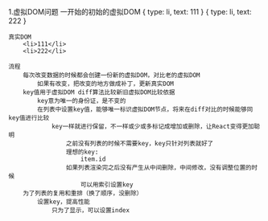1.虚拟DOM问题
    一开始的初始的虚拟DOM
    {
        type: li,
        text: 111
    }
    {
        type: li,
        text: 222
    }

    真实DOM
        <li>111</li>
        <li>222</li>

    流程
        每次改变数据的时候都会创建一份新的虚拟DOM，对比老的虚拟DOM
            如果有改变，把改变的地方做成补丁，更新真实DOM
        key值用于虚拟DOM diff算法比较新旧虚拟DOM比较依据
            key意为唯一的身份证，是不变的
            在列表中设置key值，能够唯一标识虚拟DOM节点，将来在diff对比的时候能够同key值进行比较
                key一样就进行保留，不一样或少或多标记成增加或删除，让React变得更加聪明
                    之前没有列表的时候不需要key，key只针对列表就好了
                    理想的key:
                        item.id
                    如果列表渲染完之后没有产生从中间删除，中间修改，没有调整位置的时候
                        可以用索引设置key
        为了列表的复用和重排（换了顺序，没删除）
            设置key，提高性能
                只为了显示，可以设置index